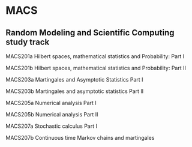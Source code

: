 # MACS
## Random Modeling and Scientific Computing study track 

MACS201a	Hilbert spaces, mathematical statistics and Probability: Part I	

MACS201b	Hilbert spaces, mathematical statistics and Probability: Part II			

MACS203a	Martingales and Asymptotic Statistics Part I							

MACS203b	Martingales and asymptotic statistics Part II					

MACS205a	Numerical analysis Part I							

MACS205b	Numerical analysis Part II				

MACS207a	Stochastic calculus Part I		

MACS207b	Continuous time Markov chains and martingales
